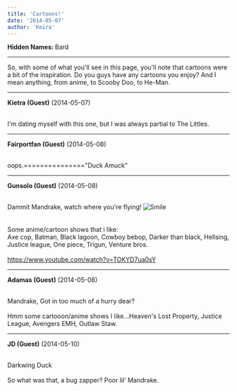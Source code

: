 ```yaml
---
title: 'Cartoons!'
date: '2014-05-07'
author: 'Keira'
---
```


<p><strong>Hidden Names: </strong>Bard</p><hr><p>So, with some of what you'll see in this page, you'll note that cartoons were a bit of the inspiration. Do you guys have any cartoons you enjoy? And I mean anything, from anime, to Scooby Doo, to He-Man.</p>

---
**Kietra (Guest)** (2014-05-07)

<br> I'm dating myself with this one, but I was always partial to The Littles.&nbsp;

---
**Fairportfan (Guest)** (2014-05-08)

<br>oops.==============="Duck Amuck"

---
**Gunsolo (Guest)** (2014-05-08)

<br> Dammit Mandrake, watch where you're flying! <img src="/smilies/smile.gif" alt="Smile" border="0"><br><br><br>Some anime/cartoon shows that i like:<br>Axe cop, Batman, Black lagoon, Cowboy bebop, Darker than black, Hellsing, Justice league, One piece, Trigun, Venture bros.<br><br>https://www.youtube.com/watch?v=TOKYD7ua0sY

---
**Adamas (Guest)** (2014-05-08)

<br> Mandrake, Got in too much of a hurry dear?<br><br>Hmm some cartooon/anime shows I like...Heaven's Lost Property, Justice League, Avengers EMH, Outlaw Staw.<br>

---
**JD (Guest)** (2014-05-10)

<br> Darkwing Duck<br><br>So what was that, a bug zapper? Poor lil' Mandrake. <br>

